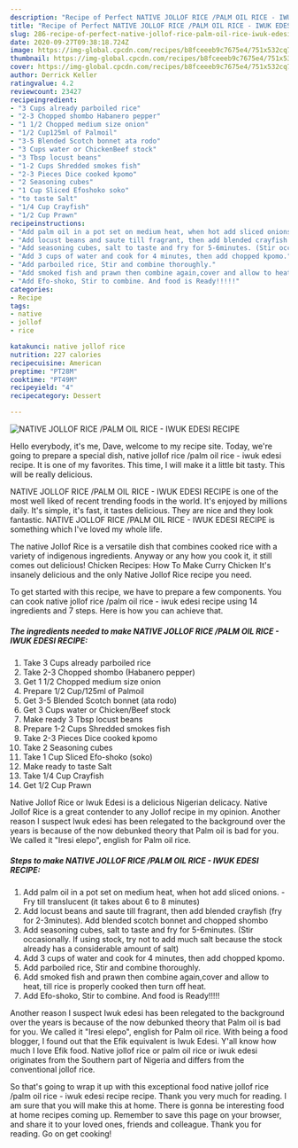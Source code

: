 ```yaml
---
description: "Recipe of Perfect NATIVE JOLLOF RICE /PALM OIL RICE - IWUK EDESI RECIPE"
title: "Recipe of Perfect NATIVE JOLLOF RICE /PALM OIL RICE - IWUK EDESI RECIPE"
slug: 286-recipe-of-perfect-native-jollof-rice-palm-oil-rice-iwuk-edesi-recipe
date: 2020-09-27T09:38:18.724Z
image: https://img-global.cpcdn.com/recipes/b8fceeeb9c7675e4/751x532cq70/native-jollof-rice-palm-oil-rice-iwuk-edesi-recipe-recipe-main-photo.jpg
thumbnail: https://img-global.cpcdn.com/recipes/b8fceeeb9c7675e4/751x532cq70/native-jollof-rice-palm-oil-rice-iwuk-edesi-recipe-recipe-main-photo.jpg
cover: https://img-global.cpcdn.com/recipes/b8fceeeb9c7675e4/751x532cq70/native-jollof-rice-palm-oil-rice-iwuk-edesi-recipe-recipe-main-photo.jpg
author: Derrick Keller
ratingvalue: 4.2
reviewcount: 23427
recipeingredient:
- "3 Cups already parboiled rice"
- "2-3 Chopped shombo Habanero pepper"
- "1 1/2 Chopped medium size onion"
- "1/2 Cup125ml of Palmoil"
- "3-5 Blended Scotch bonnet ata rodo"
- "3 Cups water or ChickenBeef stock"
- "3 Tbsp locust beans"
- "1-2 Cups Shredded smokes fish"
- "2-3 Pieces Dice cooked kpomo"
- "2 Seasoning cubes"
- "1 Cup Sliced Efoshoko soko"
- "to taste Salt"
- "1/4 Cup Crayfish"
- "1/2 Cup Prawn"
recipeinstructions:
- "Add palm oil in a pot set on medium heat, when hot add sliced onions. Fry till translucent (it takes about 6 to 8 minutes)"
- "Add locust beans and saute till fragrant, then add blended crayfish (fry for 2-3minutes). Add blended scotch bonnet and chopped shombo"
- "Add seasoning cubes, salt to taste and fry for 5-6minutes. (Stir occasionally. If using stock, try not to add much salt because the stock already has a considerable amount of salt)"
- "Add 3 cups of water and cook for 4 minutes, then add chopped kpomo."
- "Add parboiled rice, Stir and combine thoroughly."
- "Add smoked fish and prawn then combine again,cover and allow to heat, till rice is properly cooked then turn off heat."
- "Add Efo-shoko, Stir to combine. And food is Ready!!!!!"
categories:
- Recipe
tags:
- native
- jollof
- rice

katakunci: native jollof rice 
nutrition: 227 calories
recipecuisine: American
preptime: "PT28M"
cooktime: "PT49M"
recipeyield: "4"
recipecategory: Dessert

---
```



![NATIVE JOLLOF RICE /PALM OIL RICE - IWUK EDESI RECIPE](https://img-global.cpcdn.com/recipes/b8fceeeb9c7675e4/751x532cq70/native-jollof-rice-palm-oil-rice-iwuk-edesi-recipe-recipe-main-photo.jpg)

Hello everybody, it's me, Dave, welcome to my recipe site. Today, we're going to prepare a special dish, native jollof rice /palm oil rice - iwuk edesi recipe. It is one of my favorites. This time, I will make it a little bit tasty. This will be really delicious.

NATIVE JOLLOF RICE /PALM OIL RICE - IWUK EDESI RECIPE is one of the most well liked of recent trending foods in the world. It's enjoyed by millions daily. It's simple, it's fast, it tastes delicious. They are nice and they look fantastic. NATIVE JOLLOF RICE /PALM OIL RICE - IWUK EDESI RECIPE is something which I've loved my whole life.

The native Jollof Rice is a versatile dish that combines cooked rice with a variety of indigenous ingredients. Anyway or any how you cook it, it still comes out delicious! Chicken Recipes: How To Make Curry Chicken It&#39;s insanely delicious and the only Native Jollof Rice recipe you need.


To get started with this recipe, we have to prepare a few components. You can cook native jollof rice /palm oil rice - iwuk edesi recipe using 14 ingredients and 7 steps. Here is how you can achieve that.

<!--inarticleads1-->

##### The ingredients needed to make NATIVE JOLLOF RICE /PALM OIL RICE - IWUK EDESI RECIPE:

1. Take 3 Cups already parboiled rice
1. Take 2-3 Chopped shombo (Habanero pepper)
1. Get 1 1/2 Chopped medium size onion
1. Prepare 1/2 Cup/125ml of Palmoil
1. Get 3-5 Blended Scotch bonnet (ata rodo)
1. Get 3 Cups water or Chicken/Beef stock
1. Make ready 3 Tbsp locust beans
1. Prepare 1-2 Cups Shredded smokes fish
1. Take 2-3 Pieces Dice cooked kpomo
1. Take 2 Seasoning cubes
1. Take 1 Cup Sliced Efo-shoko (soko)
1. Make ready to taste Salt
1. Take 1/4 Cup Crayfish
1. Get 1/2 Cup Prawn


Native Jollof Rice or Iwuk Edesi is a delicious Nigerian delicacy. Native Jollof Rice is a great contender to any Jollof recipe in my opinion. Another reason I suspect Iwuk edesi has been relegated to the background over the years is because of the now debunked theory that Palm oil is bad for you. We called it &#34;Iresi elepo&#34;, english for Palm oil rice. 

<!--inarticleads2-->

##### Steps to make NATIVE JOLLOF RICE /PALM OIL RICE - IWUK EDESI RECIPE:

1. Add palm oil in a pot set on medium heat, when hot add sliced onions. - Fry till translucent (it takes about 6 to 8 minutes)
1. Add locust beans and saute till fragrant, then add blended crayfish (fry for 2-3minutes). Add blended scotch bonnet and chopped shombo
1. Add seasoning cubes, salt to taste and fry for 5-6minutes. (Stir occasionally. If using stock, try not to add much salt because the stock already has a considerable amount of salt)
1. Add 3 cups of water and cook for 4 minutes, then add chopped kpomo.
1. Add parboiled rice, Stir and combine thoroughly.
1. Add smoked fish and prawn then combine again,cover and allow to heat, till rice is properly cooked then turn off heat.
1. Add Efo-shoko, Stir to combine. And food is Ready!!!!!


Another reason I suspect Iwuk edesi has been relegated to the background over the years is because of the now debunked theory that Palm oil is bad for you. We called it &#34;Iresi elepo&#34;, english for Palm oil rice. With being a food blogger, I found out that the Efik equivalent is Iwuk Edesi. Y&#39;all know how much I love Efik food. Native jollof rice or palm oil rice or iwuk edesi originates from the Southern part of Nigeria and differs from the conventional jollof rice. 

So that's going to wrap it up with this exceptional food native jollof rice /palm oil rice - iwuk edesi recipe recipe. Thank you very much for reading. I am sure that you will make this at home. There is gonna be interesting food at home recipes coming up. Remember to save this page on your browser, and share it to your loved ones, friends and colleague. Thank you for reading. Go on get cooking!
